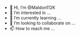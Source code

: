 - 👋 Hi, I’m @Maldon112K
- 👀 I’m interested in ...
- 🌱 I’m currently learning ...
- 💞️ I’m looking to collaborate on ...
- 📫 How to reach me ...

<!---
Maldon112K/Maldon112K is a ✨ special ✨ repository because its `README.md` (this file) appears on your GitHub profile.
You can click the Preview link to take a look at your changes.
--->
